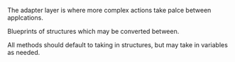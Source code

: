 The adapter layer is where more complex actions take palce between applcations.

Blueprints of structures which may be converted between. 

All methods should default to taking in structures, but may take in variables as needed. 